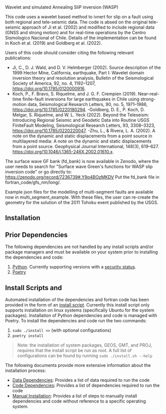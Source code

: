 Wavelet and simulated Annealing SliP inversion (WASP)

This code uses a wavelet based method to ivnert for slip on a fault using both regional and tele-seismic data. The code is absed on the original tele-seismic approach of Ji et al. (2002) and modified to include regional data (GNSS and strong motion) and for real-time operations by the Centro Sismologico Nacional of Chile. Details of the implementation can be found in Koch et al. (2019) and Goldberg et al. (2022).

Users of this code should consider citing the following relevant publications:

- Ji, C., D. J. Wald, and D. V. Helmberger (2002). Source description of the 1999 Hector Mine, California, earthquake, Part I: Wavelet domain inversion theory and resolution analysis, Bulletin of the Seismological Society of America, 92, no. 4, 1192–1207, https://doi.org/10.1785/0120000916.
- Koch, P., F. Bravo, S. Riquelme, and J. G. F. Crempien (2019). Near-real-time finite-fault inversions for large earthquakes in Chile using strong-motion data, Seismological Research Letters, 90, no. 5, 1971–1986, https://doi.org/10.1785/0220180294.
  -Goldberg, D. E., P. Koch, D. Melgar, S. Riquelme, and W. L. Yeck (2022). Beyond the Teleseism: Introducing Regional Seismic and Geodetic Data into Routine USGS FiniteFault Modeling, Seismological Research Letters, 93, 3308–3323, https://doi.org/10.1785/0220220047.
  -Zhu, L., & Rivera, L. A. (2002). A note on the dynamic and static displacements from a point source in multilayered media: A note on the dynamic and static displacements from a point source. Geophysical Journal International, 148(3), 619–627. https://doi.org/10.1046/j.1365-246X.2002.01610.x.

The surface wave GF bank (fd_bank) is now available in Zenodo, where the user needs to search for "Surface wave Green's functions for WASP slip inversion code" or go directly to: https://zenodo.org/record/7236739#.Y9q4BOzMKDV
Put the fd_bank file in fortran_code/gfs_nm/long/.

Example json files for the modelling of multi-segment faults are available now in multi_segment_example. With these files, the user can re-create the geometry for the solution of the 2011 Tohoku event published by the USGS.

## Installation

## Prior Dependencies

The following dependencies are not handled by any install scripts and/or package managers and must be available on your system prior to installing the dependencies and code:

1. [Python](https://www.python.org/downloads/). Currently supporting versions with a [security status](https://devguide.python.org/versions/).
2. [Poetry](https://python-poetry.org/)

## Install Scripts and

Automated installation of the dependencies and fortran code has been provided in the form of an [install script](./install.sh). Currently this install script only supports installation on linux systems (specifically Ubuntu for the system packages). Installation of Python dependencies and code is managed with Poetry. To install the dependencies and code run the two commands:

1. `sudo ./install <>` (with optional configurations)
2. `poetry install`

> Note: the installation of system packages, GEOS, GMT, and PROJ, requires that the install script be run as root. A full list of configurations can be found by running `sudo ./install.sh --help`

The following documents provide more extensive information about the installation process:

- [Data Dependencies](./docs/data-dependencies.md): Provides a list of data required to run the code
- [Code Dependencies](./docs/code-dependecies.md): Provides a list of dependencies required to run the code
- [Manual Installation](./docs/code-dependecies.md): Provides a list of steps to manually install dependencies and code without reference to a specific operating system.

